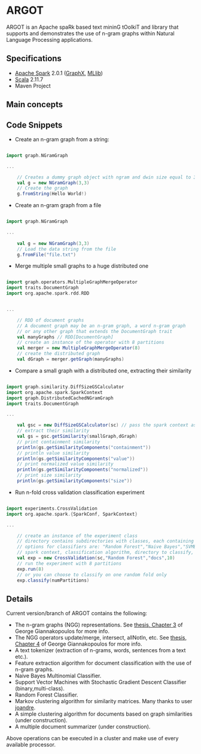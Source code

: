 # ARGOT
ARGOT is an Apache spaRk based text mininG tOolkiT and library that supports and demonstrates the use of n-gram graphs within Natural Language Processing applications.

## Specifications
* [Apache Spark](http://spark.apache.org/) 2.0.1 ([GraphX](http://spark.apache.org/graphx/), [MLlib](http://spark.apache.org/mllib/))
* [Scala](https://www.scala-lang.org/) 2.11.7
* Maven Project

## Main concepts

## Code Snippets
* Create an n-gram graph from a string:

```scala

import graph.NGramGraph

...

	// Creates a dummy graph object with ngram and dwin size equal to 3 
	val g = new NGramGraph(3,3)
	// Create the graph
	g.fromString(Hello World!)

```

* Create an n-gram graph from a file 

```scala

import graph.NGramGraph

...
        
	val g = new NGramGraph(3,3) 
	// Load the data string from the file
	g.fromFile("file.txt")

```

* Merge multiple small graphs to a huge distributed one 

```scala

import graph.operators.MultipleGraphMergeOperator
import traits.DocumentGraph
import org.apache.spark.rdd.RDD


...

	// RDD of document graphs
	// A document graph may be an n-gram graph, a word n-gram graph
	// or any other graph that extends the DocumentGraph trait
	val manyGraphs // RDD[DocumentGraph]
	// create an instance of the operator with 8 partitions
	val merger = new MultipleGraphMergeOperator(8)
	// create the distributed graph
	val dGraph = merger.getGraph(manyGraphs)

```

* Compare a small graph with a distributed one, extracting their similarity 

```scala

import graph.similarity.DiffSizeGSCalculator
import org.apache.spark.SparkContext
import graph.DistributedCachedNGramGraph
import traits.DocumentGraph

...

    val gsc = new DiffSizeGSCalculator(sc) // pass the spark context as parameter
    // extract their similarity
    val gs = gsc.getSimilarity(smallGraph,dGraph) 
    // print containment similarity
    println(gs.getSimilarityComponents("containment"))
    // println value similarity
    println(gs.getSimilarityComponents("value"))
    // print normalized value similarity
    println(gs.getSimilarityComponents("normalized"))
    // print size similarity
    println(gs.getSimilarityComponents("size"))

```

* Run n-fold cross validation classification experiment 

```scala

import experiments.CrossValidation
import org.apache.spark.{SparkConf, SparkContext}

...

	// create an instance of the experiment class
	// directory contains subdirectories with classes, each containing their corresponding texts
	// options for classifiers are: "Random Forest","Naive Bayes","SVMBinary","SVMMulticlass"
	// spark context, classification algorithm, directory to classify, number of folds
	val exp = new CrossValidation(sc,"Random Forest","docs",10)
	// run the experiment with 8 partitions
	exp.run(8)
    // or you can choose to classify on one random fold only
	exp.classify(numPartitions)

```



## Details
Current version/branch of ARGOT contains the following:
- The n-gram graphs (NGG) representations. See [thesis, Chapter 3](http://www.iit.demokritos.gr/~ggianna/thesis.pdf) of George Giannakopoulos for more info.
- The NGG operators update/merge, intersect, allNotIn, etc. See [thesis, Chapter 4](http://www.iit.demokritos.gr/~ggianna/thesis.pdf) of George Giannakopoulos for more info.
- A text tokenizer (extraction of n-grams, words, sentences from a text etc.).
- Feature extraction algorithm for document classification with the use of n-gram graphs.
- Naive Bayes Multinomial Classifier.
- Support Vector Machines with Stochastic Gradient Descent Classifier (binary,multi-class).
- Random Forest Classifier.
- Markov clustering algorithm for similarity matrices. Many thanks to user [joandre](https://github.com/joandre/).
- A simple clustering algorithm for documents based on graph similarities (under construction).
- A multiple document summarizer (under construction).

Above operations can be executed in a cluster and make use of every available processor.